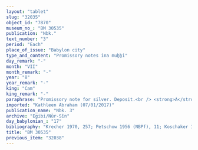 ```yaml
---
layout: "tablet"
slug: "32035"
object_id: "7870"
museum_no_: "BM 30535"
publication: "Nbk."
text_number: "3"
period: "Each"
place_of_issue: "Babylon city"
type_and_content: "Promissory notes ina muẖẖi"
day_remark: "-"
month: "VII"
month_remark: "-"
year: "8"
year_remark: "-"
king: "Cam"
king_remark: "-"
paraphrase: "Promissory note for silver. Deposit.<br /> <strong>A</strong> deposited 2 minas of silver with <strong>B</strong> who should return this amount of silver by the end of Ta&scaron;rīt (VII) without further delay. Witnesses.<br /> &nbsp;<br /> <strong>A </strong>= Itti-Marduk-balāṭu/Nab&ucirc;-ahhē-iddin//Egibi; <strong>B </strong>= Nergal-u&scaron;allim/Bēl-iddin//Eṭēru"
imported: "Kathleen Abraham (07/01/2017)"
publication_name: "Nbk. 3"
archive: "Egibi/Nūr-Sîn"
day_babylonian_: "17"
bibliography: "Krecher 1970, 257; Petschow 1956 (NBPf), 11; Koschaker 1911, 112; Peiser, KB 4 (1896), 298."
title: "BM 30535"
previous_item: "32038"
---
```

